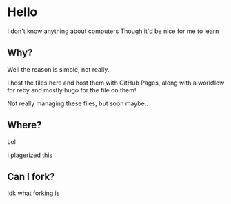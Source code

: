 # Hello

I don't know anything about computers
Though it'd be nice for me to learn

## Why?

Well the reason is simple, not really..

I host the files here and host them with GitHub Pages, along with a workflow for reby and mostly hugo for the file on them!

Not really managing these files, but soon maybe..

## Where?

Lol

I plagerized this

## Can I fork?

Idk what forking is
